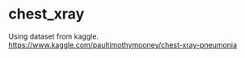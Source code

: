 # chest_xray

Using dataset from kaggle.
https://www.kaggle.com/paultimothymooney/chest-xray-pneumonia
